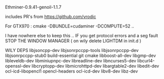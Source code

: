 Ethminer-0.9.41-genoil-1.1.7

includes PR's from https://github.com/vrodic

For GTX970 : 
cmake -DBUNDLE=cudaminer -DCOMPUTE=52 .. 

I have nowhere else to keep this .. 
IF you get protocol errors and a seg fault STOP THE WINDOW MANAGER ( on wily delete LIGHTDM in init.d ) 

WILY DEPS
libjsoncpp-dev libjsonrpccpp-tools  libjsonrpccpp-dev libjsonrpccpp-stub0 build-essential git cmake libboost-all-dev libgmp-dev libleveldb-dev libminiupnpc-dev libreadline-dev libncurses5-dev libcurl4-openssl-dev libcryptopp-dev libmicrohttpd-dev libargtable2-dev libedit-dev ocl-icd-libopencl1 opencl-headers ocl-icd-dev libv8-dev libz-dev
